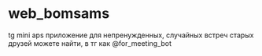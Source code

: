 # web_bomsams
tg mini aps
приложение для непренужденных, случайных встреч старых друзей
можете найти, в тг как @for_meeting_bot
